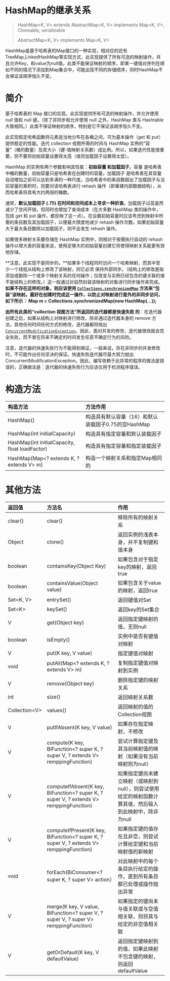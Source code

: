 # HashMap的继承关系

> HashMap&lt;K, V&gt; extends AbstractMap&lt;K, V&gt; implements Map&lt;K, V&gt;, Cloneable, serializable
>
> AbstractMap&lt;K, V&gt; implements Map&lt;K, V&gt;

HashMap是基于哈希表的Map接口的一种实现，相对应的还有TreeMap,LinkedHashMap等实现方式，此实现提供了所有可选的映射操作，并且允许Key，和value为null值，此类不能保证映射的顺序，即某一键值对序列在顺如不同的情况下添加到Map集合中，可能出现不同的存储顺序，同时HashMap不会保证该顺序恒久不变。

# 简介

基于哈希表的 Map 接口的实现。此实现提供所有可选的映射操作，并允许使用 null 值和 null 键。（除了非同步和允许使用 null 之外，HashMap 类与 Hashtable 大致相同。）此类不保证映射的顺序，特别是它不保证该顺序恒久不变。

此实现假定哈希函数将元素适当地分布在各桶之间，可为基本操作（get 和 put）提供稳定的性能。迭代 collection 视图所需的时间与 HashMap 实例的“容量”（桶的数量）及其大小（键-值映射关系数）成比例。所以，如果迭代性能很重要，则不要将初始容量设置得太高（或将加载因子设置得太低）。

HashMap 的实例有两个参数影响其性能：**初始容量 和加载因子**。容量 是哈希表中桶的数量，初始容量只是哈希表在创建时的容量。加载因子 是哈希表在其容量自动增加之前可以达到多满的一种尺度。当哈希表中的条目数超出了加载因子与当前容量的乘积时，则要对该哈希表进行 rehash 操作（即重建内部数据结构），从而哈希表将具有大约两倍的桶数。

通常，**默认加载因子 \(.75\) 在时间和空间成本上寻求一种折衷**。加载因子过高虽然减少了空间开销，但同时也增加了查询成本（在大多数 HashMap 类的操作中，包括 get 和 put 操作，都反映了这一点）。在设置初始容量时应该考虑到映射中所需的条目数及其加载因子，以便最大限度地减少 rehash 操作次数。如果初始容量大于最大条目数除以加载因子，则不会发生 rehash 操作。

如果很多映射关系要存储在 HashMap 实例中，则相对于按需执行自动的 rehash 操作以增大表的容量来说，使用足够大的初始容量创建它将使得映射关系能更有效地存储。

**注意，此实现不是同步的。**如果多个线程同时访问一个哈希映射，而其中至少一个线程从结构上修改了该映射，则它必须 保持外部同步。（结构上的修改是指添加或删除一个或多个映射关系的任何操作；仅改变与实例已经包含的键关联的值不是结构上的修改。）这一般通过对自然封装该映射的对象进行同步操作来完成。**如果不存在这样的对象，则应该使用 **[`Collections.synchronizedMap`](../../java/util/Collections.html#synchronizedMap%28java.util.Map%29)** 方法来“包装”该映射。最好在创建时完成这一操作，以防止对映射进行意外的非同步访问，如下所示：   Map m = Collections.synchronizedMap\(new HashMap\(...\)\);**

**由所有此类的“collection 视图方法”所返回的迭代器都是快速失败 的**：在迭代器创建之后，如果从结构上对映射进行修改，除非通过迭代器本身的 remove 方法，其他任何时间任何方式的修改，迭代器都将抛出 [`ConcurrentModificationException`](../../java/util/ConcurrentModificationException.html)。因此，面对并发的修改，迭代器很快就会完全失败，而不冒在将来不确定的时间发生任意不确定行为的风险。

注意，迭代器的快速失败行为不能得到保证，一般来说，存在非同步的并发修改时，不可能作出任何坚决的保证。快速失败迭代器尽最大努力抛出 ConcurrentModificationException。因此，编写依赖于此异常的程序的做法是错误的，正确做法是：迭代器的快速失败行为应该仅用于检测程序错误。

# 构造方法

| 构造方法 | 方法作用 |
| :--- | :--- |
| HashMap\(\) | 构造具有默认容量（16）和默认装载因子0.75的空HashMap |
| HashMap\(int initialCapacity\) | 构造具有指定容量和默认装载因子 |
| HashMap\(int initialCapacity, float loadFactor\) | 构造具有指定容量和指定装载因子 |
| HashMap\(Map&lt;? extends K, ? extends V&gt; m\) | 构造一个映射关系和指定Map相同的 |

# 其他方法

| 返回值 | 方法名 | 作用 |
| :--- | :--- | :--- |
| clear\(\) | clear\(\) | 移除所有的映射关系 |
| Object | clone\(\) | 返回实例的浅表本身，并不复制键和值本身 |
| boolean | containsKey\(Object Key\) | 如果包含对于指定key的映射，返回true |
| boolean | containsValue\(Object value\) | 如果包含关于value的映射，返回true |
| Set&lt;K, V&gt; | entrySet\(\) | 返回键值对Set |
| Set&lt;K&gt; | keySet\(\) | 返回key的Set集合 |
| V | get\(Object key\) | 返回指定键映射的值，无则null |
| boolean | isEmpty\(\) | 实例中是否有键值对映射 |
| V | put\(K key, V value\) | 指定键值对映射 |
| void | putAll\(Map&lt;? extends K, ? extends V&gt; m\) | 复制指定键值对映射到实例 |
| V | remove\(Object key\) | 删除指定键的映射关系 |
| int | size\(\) | 返回映射关系数 |
| Collection&lt;V&gt; | values\(\) | 返回映射的值的Collection视图 |
| V | putIfAbsent\(K key, V value\) | 如果存在指定映射，不修改 |
| V | compute\(K key, BiFunction&lt;? super K, ? super V, ? extends V&gt; remppingFunction\) | 尝试计算指定键及其当前映射值的映射（如果没有当前映射则为null） |
| V | computeIfAbsent\(K key, BiFunction&lt;? super K, ? super V, ? extends V&gt; remppingFunction\) | 如果指定键尚未建立映射（或映射到null），则尝试使用给定的映射函数计算其值，然后输入到此映射中，除非为null |
| V | computeIfPresent\(K key, BiFunction&lt;? super K, ? super V, ? extends V&gt; remppingFunction\) | 如果指定键的值存在且非空，则尝试计算给定键和当前映射值的新映射 |
| void | forEach\(BiConsumer&lt;? super K, ? super V&gt; action） | 对此映射中的每个条目执行给定的操作，直到所有条目都已处理或操作抛出异常 |
| V | merge\(K key, V value, BiFunction&lt;? super V, ? super V, ? super V&gt; remppingFunction\) | 如果指定的键尚未与值关联或与空值相关联，则将其与给定的非空值相关联 |
| V | getOrDefault\(K key, V defaultValue\) | 返回指定键映射到的值，如果此映射不包含键的映射，则返回defaultValue |



